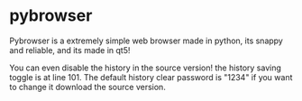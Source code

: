 # pybrowser
Pybrowser is a extremely simple web browser made in python, its snappy and reliable, and its made in qt5!

You can even disable the history in the source version! the history saving toggle is at line 101.
The default history clear password is "1234" if you want to change it download the source version.
